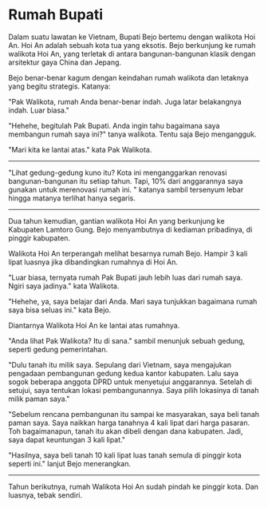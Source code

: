 # Rumah Bupati



Dalam suatu lawatan ke Vietnam, Bupati Bejo bertemu dengan walikota Hoi An. Hoi An adalah sebuah kota tua yang eksotis. Bejo berkunjung ke rumah walikota Hoi An, yang terletak di antara bangunan-bangunan klasik dengan arsitektur gaya China dan Jepang. 

Bejo benar-benar kagum dengan keindahan rumah walikota dan letaknya yang begitu strategis. Katanya:

"Pak Walikota, rumah Anda benar-benar indah. Juga latar belakangnya indah. Luar biasa."

"Hehehe, begitulah Pak Bupati. Anda ingin tahu bagaimana saya membangun rumah saya ini?" tanya walikota. Tentu saja Bejo mengangguk.

"Mari kita ke lantai atas." kata Pak Walikota.

***

"Lihat gedung-gedung kuno itu? Kota ini menganggarkan renovasi bangunan-bangunan itu setiap tahun. Tapi, 10% dari anggarannya saya gunakan untuk merenovasi rumah ini. " katanya sambil tersenyum lebar hingga matanya terlihat hanya segaris.

***

Dua tahun kemudian, gantian walikota Hoi An yang berkunjung ke Kabupaten Lamtoro Gung. Bejo menyambutnya di kediaman pribadinya, di pinggir kabupaten.

Walikota Hoi An terperangah melihat besarnya rumah Bejo. Hampir 3 kali lipat luasnya jika dibandingkan rumahnya di Hoi An.

"Luar biasa, ternyata rumah Pak Bupati jauh lebih luas dari rumah saya. Ngiri saya jadinya." kata Walikota.

"Hehehe, ya, saya belajar dari Anda. Mari saya tunjukkan bagaimana rumah saya bisa seluas ini." kata Bejo.

Diantarnya Walikota Hoi An ke lantai atas rumahnya. 

"Anda lihat Pak Walikota? Itu di sana." sambil menunjuk sebuah gedung, seperti gedung pemerintahan.

"Dulu tanah itu milik saya. Sepulang dari Vietnam, saya mengajukan pengadaan pembangunan gedung kedua kantor kabupaten. Lalu saya sogok beberapa anggota DPRD untuk menyetujui anggarannya. Setelah di setujui, saya tentukan lokasi pembangunannya. Saya pilih lokasinya di tanah milik paman saya."

"Sebelum rencana pembangunan itu sampai ke masyarakan, saya beli tanah paman saya. Saya naikkan harga tanahnya 4 kali lipat dari harga pasaran. Toh bagaimanapun, tanah itu akan dibeli dengan dana kabupaten. Jadi, saya dapat keuntungan 3 kali lipat." 

"Hasilnya, saya beli tanah 10 kali lipat luas tanah semula di pinggir kota seperti ini." lanjut Bejo menerangkan.

***

Tahun berikutnya, rumah Walikota Hoi An sudah pindah ke pinggir kota. Dan luasnya, tebak sendiri.
